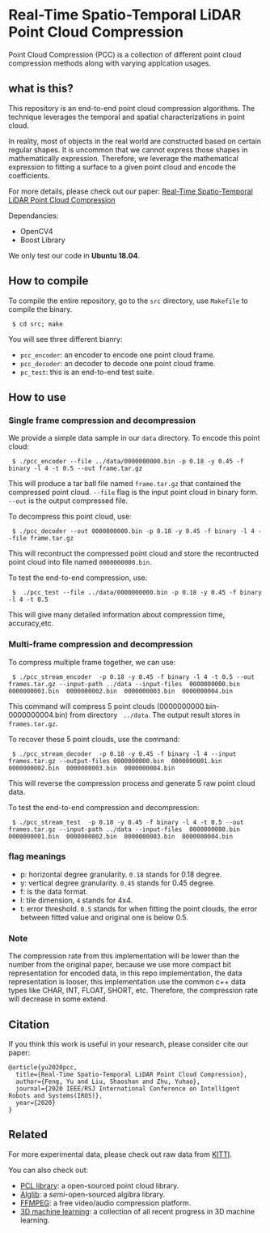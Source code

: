 # Real-Time Spatio-Temporal LiDAR Point Cloud Compression

Point Cloud Compression (PCC) is a collection of different point cloud compression methods along with varying applcation usages.

## what is this?

This repository is an end-to-end point cloud compression algorithms. The technique leverages the temporal and spatial characterizations in point cloud.

In reality, most of objects in the real world are constructed based on certain regular shapes. It is uncommon that we cannot express those shapes in mathematically expression. Therefore, we leverage the mathematical expression to fitting a surface to a given point cloud and encode the coefficients.

For more details, please check out our paper: [Real-Time Spatio-Temporal LiDAR Point Cloud Compression]()

Dependancies:
* OpenCV4
* Boost Library

We only test our code in **Ubuntu 18.04**.

## How to compile

To compile the entire repository, go to the `src` directory, use `Makefile` to compile the binary.
```
 $ cd src; make
```

You will see three different bianry:
* `pcc_encoder`: an encoder to encode one point cloud frame.
* `pcc_decoder`: an decoder to decode one point cloud frame.
* `pc_test`: this is an end-to-end test suite.


## How to use

### Single frame compression and decompression

We provide a simple data sample in our `data` directory. To encode this point cloud:
```
 $ ./pcc_encoder --file ../data/0000000000.bin -p 0.18 -y 0.45 -f binary -l 4 -t 0.5 --out frame.tar.gz
```
This will produce a tar ball file named `frame.tar.gz` that contained the compressed point cloud. `--file` flag is the input point cloud in binary form. `--out` is the output compressed file.

To decompress this point cloud, use:
```
 $ ./pcc_decoder --out 0000000000.bin -p 0.18 -y 0.45 -f binary -l 4 --file frame.tar.gz
```
This will recontruct the compressed point cloud and store the recontructed point cloud into file named `0000000000.bin`.

To test the end-to-end compression, use:
```
 $  ./pcc_test --file ../data/0000000000.bin -p 0.18 -y 0.45 -f binary -l 4 -t 0.5 
```
This will give many detailed information about compression time, accuracy,etc.

### Multi-frame compression and decompression

To compress multiple frame together, we can use:
```
 $ ./pcc_stream_encoder  -p 0.18 -y 0.45 -f binary -l 4 -t 0.5 --out frames.tar.gz --input-path ../data --input-files  0000000000.bin  0000000001.bin  0000000002.bin  0000000003.bin  0000000004.bin
```
This command will compress 5 point clouds (0000000000.bin-0000000004.bin) from directory ` ../data`. The output result stores in `frames.tar.gz`.

To recover these 5 point clouds, use the command:
```
 $ ./pcc_stream_decoder  -p 0.18 -y 0.45 -f binary -l 4 --input frames.tar.gz --output-files 0000000000.bin  0000000001.bin  0000000002.bin  0000000003.bin  0000000004.bin
```
This will reverse the compression process and generate 5 raw point cloud data.

To test the end-to-end compression and decompression:
```
 $ ./pcc_stream_test  -p 0.18 -y 0.45 -f binary -l 4 -t 0.5 --out frames.tar.gz --input-path ../data --input-files  0000000000.bin  0000000001.bin  0000000002.bin  0000000003.bin  0000000004.bin
```

### flag meanings

- p: horizontal degree granularity. `0.18` stands for 0.18 degree.
- y: vertical degree granularity. `0.45` stands for 0.45 degree.
- f: is the data format.
- l: tile dimension, `4` stands for 4x4.
- t: error threshold. `0.5` stands for when fitting the point clouds, the error between fitted value and original one is below 0.5.

### Note

The compression rate from this implementation will be lower than the number from the original paper, because we use more compact bit representation for encoded data, in this repo implementation, the data representation is looser, this implementation use the common c++ data types like CHAR, INT, FLOAT, SHORT, etc. Therefore, the compression rate will decrease in some extend.

## Citation

If you think this work is useful in your research, please consider cite our paper:
```
@article{yu2020pcc,
  title={Real-Time Spatio-Temporal LiDAR Point Cloud Compression},
  author={Feng, Yu and Liu, Shaoshan and Zhu, Yuhao},
  journal={2020 IEEE/RSJ International Conference on Intelligent Robots and Systems(IROS)},
  year={2020}
}
```

## Related

For more experimental data, please check out raw data from [KITTI](http://www.cvlibs.net/datasets/kitti/).

You can also check out:
  - [PCL library](http://docs.pointclouds.org/trunk/index.html): a open-sourced point cloud library.
  - [Alglib](https://www.alglib.net/): a *semi*-open-sourced algibra library.
  - [FFMPEG](https://www.ffmpeg.org/): a free video/audio compression platform.
  - [3D machine learning](https://github.com/timzhang642/3D-Machine-Learning): a collection of all recent progress in 3D machine learning.







